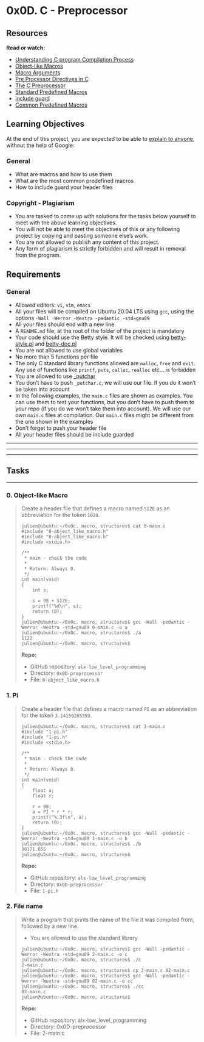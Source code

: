# 0x0D. C - Preprocessor

## Resources
**Read or watch:**
- [Understanding C program Compilation Process](https://www.youtube.com/watch?v=eW5he5uFBNM)
- [Object-like Macros](https://gcc.gnu.org/onlinedocs/gcc-5.1.0/cpp/Object-like-Macros.html#Object-like-Macros)
- [Macro Arguments](https://gcc.gnu.org/onlinedocs/gcc-5.1.0/cpp/Macro-Arguments.html#Macro-Arguments)
- [Pre Processor Directives in C](https://www.youtube.com/watch?v=X6HiYbY3Uak)
- [The C Preprocessor](https://www.cprogramming.com/tutorial/cpreprocessor.html)
- [Standard Predefined Macros](https://gcc.gnu.org/onlinedocs/gcc-5.1.0/cpp/Standard-Predefined-Macros.html#Standard-Predefined-Macros)
- [include guard](https://en.wikipedia.org/wiki/Include_guard)
- [Common Predefined Macros](https://gcc.gnu.org/onlinedocs/gcc-5.1.0/cpp/Common-Predefined-Macros.html#Common-Predefined-Macros)

## Learning Objectives
At the end of this project, you are expected to be able to [explain to anyone](https://fs.blog/feynman-learning-technique/), without the help of Google:

### General
- What are macros and how to use them
- What are the most common predefined macros
- How to include guard your header files

### Copyright - Plagiarism
- You are tasked to come up with solutions for the tasks below yourself to meet with the above learning objectives.
- You will not be able to meet the objectives of this or any following project by copying and pasting someone else’s work.
- You are not allowed to publish any content of this project.
- Any form of plagiarism is strictly forbidden and will result in removal from the program.

## Requirements
### General
- Allowed editors: `vi`, `vim`, `emacs`
- All your files will be compiled on Ubuntu 20.04 LTS using `gcc`, using the options `-Wall -Werror -Wextra -pedantic -std=gnu89`
- All your files should end with a new line
- A `README.md` file, at the root of the folder of the project is mandatory
- Your code should use the Betty style. It will be checked using [betty-style.pl](https://github.com/alx-tools/Betty/blob/master/betty-style.pl) and [betty-doc.pl](https://github.com/alx-tools/Betty/blob/master/betty-doc.pl)
- You are not allowed to use global variables
- No more than 5 functions per file
- The only C standard library functions allowed are `malloc`, `free` and `exit`. Any use of functions like `printf`, `puts`, `calloc`, `realloc` etc… is forbidden
- You are allowed to use [_putchar](https://github.com/alx-tools/_putchar.c/blob/master/_putchar.c)
- You don’t have to push `_putchar.c`, we will use our file. If you do it won’t be taken into account
- In the following examples, the `main.c` files are shown as examples. You can use them to test your functions, but you don’t have to push them to your repo (if you do we won’t take them into account). We will use our own `main.c` files at compilation. Our `main.c` files might be different from the one shown in the examples
- Don’t forget to push your header file
- All your header files should be include guarded

---
---
---

## Tasks

***

### 0. Object-like Macro
>
> Create a header file that defines a macro named `SIZE` as an abbreviation for the token `1024`.
>
> ```shell
> julien@ubuntu:~/0x0c. macro, structures$ cat 0-main.c
> #include "0-object_like_macro.h"
> #include "0-object_like_macro.h"
> #include <stdio.h>
>
> /**
>  * main - check the code
>  *
>  * Return: Always 0.
>  */
> int main(void)
> {
>     int s;
> 
>     s = 98 + SIZE;
>     printf("%d\n", s);
>     return (0);
> }
> julien@ubuntu:~/0x0c. macro, structures$ gcc -Wall -pedantic -Werror -Wextra -std=gnu89 0-main.c -o a
> julien@ubuntu:~/0x0c. macro, structures$ ./a 
> 1122
> julien@ubuntu:~/0x0c. macro, structures$ 
> ```
> **Repo:**
> - GitHub repository: `alx-low_level_programming`
> - Directory: `0x0D-preprocessor`
> - File: `0-object_like_macro.h`

### 1. Pi

> Create a header file that defines a macro named `PI` as an abbreviation for the token `3.14159265359`.
> ```linux
> julien@ubuntu:~/0x0c. macro, structures$ cat 1-main.c
> #include "1-pi.h"
> #include "1-pi.h"
> #include <stdio.h>
>
> /**
>  * main - check the code
>  *
>  * Return: Always 0.
>  */
> int main(void)
> {
>     float a;
>     float r;
>
>     r = 98;
>     a = PI * r * r;
>     printf("%.3f\n", a);
>     return (0);
> }
> julien@ubuntu:~/0x0c. macro, structures$ gcc -Wall -pedantic -Werror -Wextra -std=gnu89 1-main.c -o b
> julien@ubuntu:~/0x0c. macro, structures$ ./b
> 30171.855
> julien@ubuntu:~/0x0c. macro, structures$ 
> ```
> **Repo:**
> - GitHub repository: `alx-low_level_programming`
> - Directory: `0x0D-preprocessor`
> - File: `1-pi.h`

### 2. File name

> Write a program that prints the name of the file it was compiled from, followed by a new line.
>
> - You are allowed to use the standard library
> ```
> julien@ubuntu:~/0x0c. macro, structures$ gcc -Wall -pedantic -Werror -Wextra -std=gnu89 2-main.c -o c
> julien@ubuntu:~/0x0c. macro, structures$ ./c 
> 2-main.c
> julien@ubuntu:~/0x0c. macro, structures$ cp 2-main.c 02-main.c
> julien@ubuntu:~/0x0c. macro, structures$ gcc -Wall -pedantic -Werror -Wextra -std=gnu89 02-main.c -o cc
> julien@ubuntu:~/0x0c. macro, structures$ ./cc
> 02-main.c
> julien@ubuntu:~/0x0c. macro, structures$ 
> ```
> **Repo:**
>
> - GitHub repository: alx-low_level_programming
> - Directory: 0x0D-preprocessor
> - File: 2-main.c
